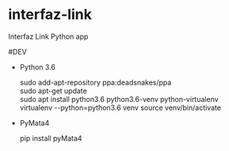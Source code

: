 # interfaz-link
Interfaz Link Python app

#DEV

- Python 3.6


    sudo add-apt-repository ppa:deadsnakes/ppa   
    sudo apt-get update  
    sudo apt install python3.6 python3.6-venv python-virtualenv  
    virtualenv --python=python3.6 venv
    source venv/bin/activate
    
- PyMata4

    
    pip install pyMata4
    
   
   
